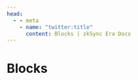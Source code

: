 ```yaml
---
head:
  - - meta
    - name: "twitter:title"
      content: Blocks | zkSync Era Docs
---
```


# Blocks
